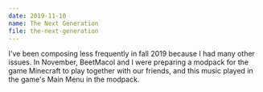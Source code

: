 ```yaml
---
date: 2019-11-10
name: The Next Generation
file: the-next-generation
---
```


I've been composing less frequently in fall 2019 because I had many other issues. In November, BeetMacol and I were preparing a modpack for the game Minecraft to play together with our friends, and this music played in the game's Main Menu in the modpack. 
